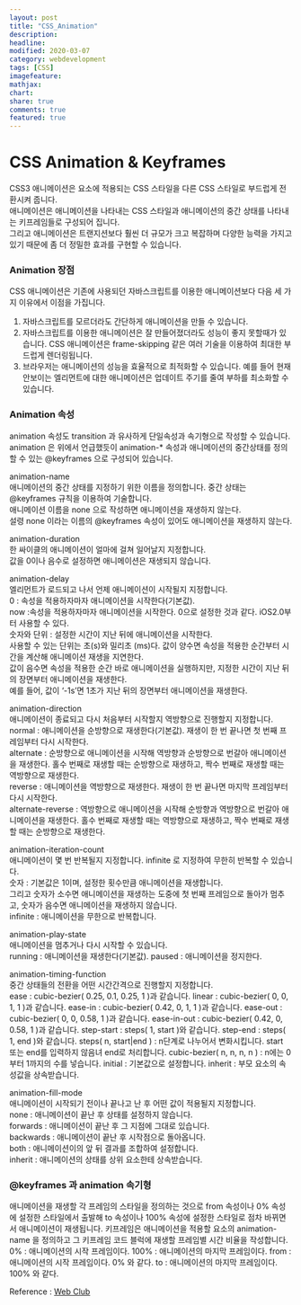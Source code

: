 ```yaml
---
layout: post
title: "CSS_Animation"
description:
headline:
modified: 2020-03-07
category: webdevelopment
tags: [CSS]
imagefeature:
mathjax:
chart:
share: true
comments: true
featured: true
---
```


# CSS Animation & Keyframes

CSS3 애니메이션은 요소에 적용되는 CSS 스타일을 다른 CSS 스타일로 부드럽게 전환시켜 줍니다.  
애니메이션은 애니메이션을 나타내는 CSS 스타일과 애니메이션의 중간 상태를 나타내는 키프레임들로 구성되어 집니다.  
그리고 애니메이션은 트랜지션보다 훨씬 더 규모가 크고 복잡하며 다양한 능력을 가지고 있기 때문에 좀 더 정밀한 효과를 구현할 수 있습니다.  

### Animation 장점
CSS 애니메이션은 기존에 사용되던 자바스크립트를 이용한 애니메이션보다 다음 세 가지 이유에서 이점을 가집니다.
1. 자바스크립트를 모르더라도 간단하게 애니메이션을 만들 수 있습니다.  
2. 자바스크립트를 이용한 애니메이션은 잘 만들어졌더라도 성능이 좋지 못할때가 있습니다. CSS 애니메이션은 frame-skipping 같은 여러 기술을 이용하여 최대한 부드럽게 렌더링됩니다.  
3. 브라우저는 애니메이션의 성능을 효율적으로 최적화할 수 있습니다. 예를 들어 현재 안보이는 엘리먼트에 대한 애니메이션은 업데이트 주기를 줄여 부하를 최소화할 수 있습니다.  

### Animation 속성
animation 속성도 transition 과 유사하게 단일속성과 속기형으로 작성할 수 있습니다.  
animation 은 위에서 언급했듯이 animation-* 속성과 애니메이션의 중간상태를 정의할 수 있는 @keyframes 으로 구성되어 있습니다.

<span class="orange">animation-name</span>  
애니메이션의 중간 상태를 지정하기 위한 이름을 정의합니다. 중간 상태는 @keyframes 규칙을 이용하여 기술합니다.  
애니메이션 이름을 none 으로 작성하면 애니메이션을 재생하지 않는다.  
설령 none 이라는 이름의 @keyframes 속성이 있어도 애니메이션을 재생하지 않는다.  

<span class="orange">animation-duration</span>  
한 싸이클의 애니메이션이 얼마에 걸쳐 일어날지 지정합니다.  
값을 0이나 음수로 설정하면 애니메이션은 재생되지 않습니다.  

<span class="orange">animation-delay</span>  
엘리먼트가 로드되고 나서 언제 애니메이션이 시작될지 지정합니다.  
0 : 속성을 적용하자마자 애니메이션을 시작한다(기본값).  
now :속성을 적용하자마자 애니메이션을 시작한다. 0으로 설정한 것과 같다. iOS2.0부터 사용할 수 있다.  
숫자와 단위 : 설정한 시간이 지난 뒤에 애니메이션을 시작한다.  
사용할 수 있는 단위는 초(s)와 밀리초 (ms)다. 값이 양수면 속성을 적용한 순간부터 시간을 계산해 애니메이션 재생을 지연한다.  
값이 음수면 속성을 적용한 순간 바로 애니메이션을 실행하지만, 지정한 시간이 지난 뒤의 장면부터 애니메이션을 재생한다.  
예를 들어, 값이 ‘-1s’면 1초가 지난 뒤의 장면부터 애니메이션을 재생한다.

<span class="orange">animation-direction</span>  
애니메이션이 종료되고 다시 처음부터 시작할지 역방향으로 진행할지 지정합니다.  
normal : 애니메이션을 순방향으로 재생한다(기본값). 재생이 한 번 끝나면 첫 번째 프레임부터 다시 시작한다.  
alternate : 순방향으로 애니메이션을 시작해 역방향과 순방향으로 번갈아 애니메이션을 재생한다. 홀수 번째로 재생할 때는 순방향으로 재생하고, 짝수 번째로 재생할 때는 역방향으로 재생한다.  
reverse : 애니메이션을 역방향으로 재생한다. 재생이 한 번 끝나면 마지막 프레임부터 다시 시작한다.  
alternate-reverse : 역방향으로 애니메이션을 시작해 순방향과 역방향으로 번갈아 애니메이션을 재생한다. 홀수 번째로 재생할 때는 역방향으로 재생하고, 짝수 번째로 재생할 때는 순방향으로 재생한다.

<span class="orange">animation-iteration-count</span>  
애니메이션이 몇 번 반복될지 지정합니다. infinite 로 지정하여 무한히 반복할 수 있습니다.  
숫자 : 기본값은 1이며, 설정한 횟수만큼 애니메이션을 재생합니다.  
그리고 숫자가 소수면 애니메이션을 재생하는 도중에 첫 번째 프레임으로 돌아가 멈추고, 숫자가 음수면 애니메이션을 재생하지 않습니다.  
infinite : 애니메이션을 무한으로 반복합니다.  

<span class="orange">animation-play-state</span>  
애니메이션을 멈추거나 다시 시작할 수 있습니다.  
running : 애니메이션을 재생한다(기본값).
paused : 애니메이션을 정지한다.

<span class="orange">animation-timing-function</span>  
중간 상태들의 전환을 어떤 시간간격으로 진행할지 지정합니다.  
ease : cubic-bezier( 0.25, 0.1, 0.25, 1 )과 같습니다.
linear : cubic-bezier( 0, 0, 1, 1 )과 같습니다.
ease-in : cubic-bezier( 0.42, 0, 1, 1 )과 같습니다.
ease-out : cubic-bezier( 0, 0, 0.58, 1 )과 같습니다.
ease-in-out : cubic-bezier( 0.42, 0, 0.58, 1 )과 같습니다.
step-start : steps( 1, start )와 같습니다.
step-end : steps( 1, end )와 같습니다.
steps( n, start|end ) : n단계로 나누어서 변화시킵니다. start 또는 end를 입력하지 않음녀 end로 처리합니다.
cubic-bezier( n, n, n, n ) : n에는 0부터 1까지의 수를 넣습니다.
initial : 기본값으로 설정합니다.
inherit : 부모 요소의 속성값을 상속받습니다.

<span class="orange">animation-fill-mode</span>  
애니메이션이 시작되기 전이나 끝나고 난 후 어떤 값이 적용될지 지정합니다.  
none : 애니메이션이 끝난 후 상태를 설정하지 않습니다.  
forwards : 애니메이션이 끝난 후 그 지점에 그대로 있습니다.  
backwards : 애니메이션이 끝난 후 시작점으로 돌아옵니다.  
both : 애니메이션이의 앞 뒤 결과를 조합하여 설정합니다.  
inherit : 애니메이션의 상태를 상위 요소한테 상속받습니다.  

### @keyframes 과 animation 속기형
애니메이션을 재생할 각 프레임의 스타일을 정의하는 것으로 from 속성이나 0% 속성에 설정한 스타일에서 출발해 to 속성이나 100% 속성에 설정한 스타일로 점차 바뀌면서 애니메이션이 재생됩니다.
키프레임은 애니메이션을 적용할 요소의 animation-name 을 정의하고 그 키프레임 코드 블럭에 재생할 프레임별 시간 비율을 작성합니다.
0% : 애니메이션의 시작 프레임이다.
100% : 애니메이션의 마지막 프레임이다.
from : 애니메이션의 시작 프레임이다. 0% 와 같다.
to : 애니메이션의 마지막 프레임이다. 100% 와 같다.




Reference : [Web Club](https://webclub.tistory.com/621 )
